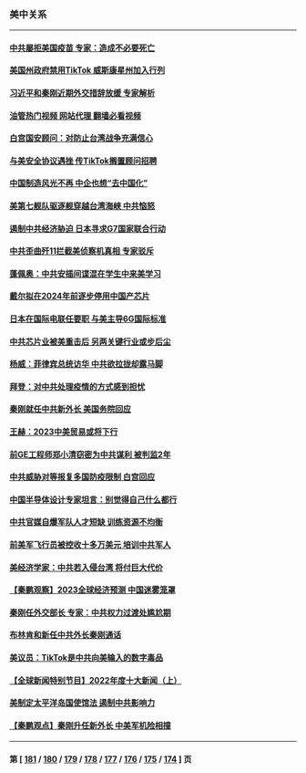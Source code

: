 ### 美中关系
---
#### [中共屡拒美国疫苗 专家：造成不必要死亡](../../pages/nf1412576/n13901178.md?01071245) 
#### [美国州政府禁用TikTok 威斯康星州加入行列](../../pages/nf1412576/n13901143.md?01071245) 
#### [习近平和秦刚近期外交措辞放缓 专家解析](../../pages/nf1412576/n13901079.md?01071245) 
#### [油管热门视频 网站代理 翻墙必看视频](http://138.2.39.72:81/youtube.html?epic-marker?01071245)
#### [白宫国安顾问：对防止台湾战争充满信心](../../pages/nf1412576/n13901059.md?01071245) 
#### [与美安全协议遇挫 传TikTok搁置顾问招聘](../../pages/nf1412576/n13900899.md?01071245) 
#### [中国制造风光不再 中企也想“去中国化”](../../pages/nf1412576/n13900680.md?01071245) 
#### [美第七舰队驱逐舰穿越台湾海峡 中共恼怒](../../pages/nf1412576/n13900401.md?01071245) 
#### [遏制中共经济胁迫 日本寻求G7国家联合行动](../../pages/nf1412576/n13900329.md?01071245) 
#### [中共歪曲歼11拦截美侦察机真相 专家驳斥](../../pages/nf1412576/n13900315.md?01071245) 
#### [蓬佩奥：中共安插间谍混在学生中来美学习](../../pages/nf1412576/n13900189.md?01071245) 
#### [戴尔拟在2024年前逐步停用中国产芯片](../../pages/nf1412576/n13899696.md?01071245) 
#### [日本在国际电联任要职 与美主导6G国际标准](../../pages/nf1412576/n13899963.md?01071245) 
#### [中共芯片业被美重击后 另两关键行业或步后尘](../../pages/nf1412576/n13899899.md?01071245) 
#### [杨威：菲律宾总统访华 中共欲拉拢却露马脚](../../pages/nf1412576/n13899645.md?01071245) 
#### [拜登：对中共处理疫情的方式感到担忧](../../pages/nf1412576/n13899612.md?01071245) 
#### [秦刚就任中共新外长 美国务院回应](../../pages/nf1412576/n13899450.md?01071245) 
#### [王赫：2023中美贸易或将下行](../../pages/nf1412576/n13899005.md?01071245) 
#### [前GE工程师郑小清窃密为中共谋利 被判监2年](../../pages/nf1412576/n13898934.md?01071245) 
#### [中共威胁对等报复多国防疫限制 白宫回应](../../pages/nf1412576/n13898778.md?01071245) 
#### [中国半导体设计专家坦言：别觉得自己什么都行](../../pages/nf1412576/n13898720.md?01071245) 
#### [中共官媒自爆军队人才短缺 训练资源不均衡](../../pages/nf1412576/n13897827.md?01071245) 
#### [前美军飞行员被控收十多万美元 培训中共军人](../../pages/nf1412576/n13898448.md?01071245) 
#### [美经济学家：中共若入侵台湾 将付巨大代价](../../pages/nf1412576/n13898368.md?01071245) 
#### [【秦鹏观察】2023全球经济预测 中国迷雾笼罩](../../pages/nf1412576/n13898147.md?01071245) 
#### [秦刚任外交部长 专家：中共权力过渡处尴尬期](../../pages/nf1412576/n13897780.md?01071245) 
#### [布林肯和新任中共外长秦刚通话](../../pages/nf1412576/n13897296.md?01071245) 
#### [美议员：TikTok是中共向美输入的数字毒品](../../pages/nf1412576/n13897306.md?01071245) 
#### [【全球新闻特别节目】2022年度十大新闻（上）](../../pages/nf1412576/n13896088.md?01071245) 
#### [美制定太平洋岛国使馆法 遏制中共影响力](../../pages/nf1412576/n13895823.md?01071245) 
#### [【秦鹏观点】秦刚升任新外长 中美军机险相撞](../../pages/nf1412576/n13895719.md?01071245) 

---
#### 第 [ [181](./181.md?01071245) / [180](./180.md?01071245) / [179](./179.md?01071245) / [178](./178.md?01071245) / [177](./177.md?01071245) / [176](./176.md?01071245) / [175](./175.md?01071245) / [174](./174.md?01071245) ] 页
